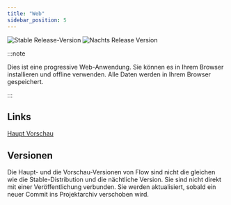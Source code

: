 ```yaml
---
title: "Web"
sidebar_position: 5
---
```


![Stable Release-Version](https://img.shields.io/badge/dynamic/yaml?color=c4840d&label=Stable&query=%24.version&url=https%3A%2F%2Fraw.githubusercontent.com%2FLinwoodDev%2FFlow%2Fstable%2Fapp%2Fpubspec.yaml&style=for-the-badge) ![Nachts Release Version](https://img.shields.io/badge/dynamic/yaml?color=f7d28c&label=Nightly&query=%24.version&url=https%3A%2F%2Fraw.githubusercontent.com%2FLinwoodDev%2FFlow%2Fnightly%2Fapp%2Fpubspec.yaml&style=for-the-badge)

:::note

Dies ist eine progressive Web-Anwendung. Sie können es in Ihrem Browser installieren und offline verwenden. Alle Daten werden in Ihrem Browser gespeichert.

:::


## Links

<div className="row margin-bottom--lg padding--sm">
<a className="button button--outline button--info button--lg margin--sm" href="https://flow.linwood.dev">
  Haupt
</a>
<a className="button button--outline button--danger button--lg margin--sm" href="https://preview.flow.linwood.dev">
  Vorschau
</a>
</div>

## Versionen

Die Haupt- und die Vorschau-Versionen von Flow sind nicht die gleichen wie die Stable-Distribution und die nächtliche Version. Sie sind nicht direkt mit einer Veröffentlichung verbunden. Sie werden aktualisiert, sobald ein neuer Commit ins Projektarchiv verschoben wird.
